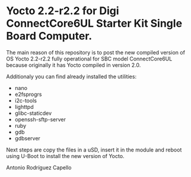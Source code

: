 # Yocto 2.2-r2.2 for Digi ConnectCore6UL Starter Kit Single Board Computer.

The main reason of this repository is to post the new compiled version of OS Yocto 2.2-r2.2 fully operational for SBC model ConnectCore6UL because originally it has Yocto compiled in version 2.0.

Additionaly you can find already installed the utilities:
- nano
- e2fsprogrs
- i2c-tools
- lighttpd
- glibc-staticdev
- openssh-sftp-server
- ruby
- gdb
- gdbserver

Next steps are copy the files in a uSD, insert it in the module and reboot using U-Boot to install the new version of Yocto.

Antonio Rodríguez Capello
